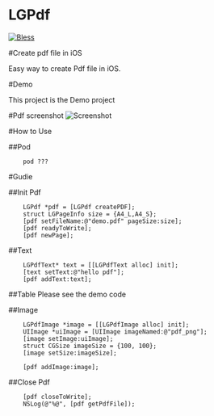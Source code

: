# LGPdf
[![Bless](https://cdn.rawgit.com/LunaGao/BlessYourCodeTag/master/tags/god.svg)](http://lunagao.github.io/BlessYourCodeTag/)

#Create pdf file in iOS

Easy way to create Pdf file in iOS.

#Demo

This project is the Demo project

#Pdf screenshot
![Screenshot](https://cdn.rawgit.com/LunaGao/LGPdf/master/Image/screenshot.png)

#How to Use

##Pod

```
    pod ???
```

#Gudie

##Init Pdf
```
    LGPdf *pdf = [LGPdf createPDF];
    struct LGPageInfo size = {A4_L,A4_S};
    [pdf setFileName:@"demo.pdf" pageSize:size];
    [pdf readyToWrite];
    [pdf newPage];
```

##Text

```
    LGPdfText* text = [[LGPdfText alloc] init];
    [text setText:@"hello pdf"];
    [pdf addText:text];
```

##Table
Please see the demo code

##Image
```
    LGPdfImage *image = [[LGPdfImage alloc] init];
    UIImage *uiImage = [UIImage imageNamed:@"pdf_png"];
    [image setImage:uiImage];
    struct CGSize imageSize = {100, 100};
    [image setSize:imageSize];

    [pdf addImage:image];
```

##Close Pdf
```
    [pdf closeToWrite];
    NSLog(@"%@", [pdf getPdfFile]);
```
